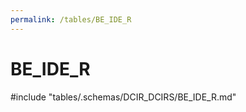 ```yaml
---
permalink: /tables/BE_IDE_R
---
```

# BE\_IDE\_R
<!-- SPDX-License-Identifier: MPL-2.0 -->

<!-- ATTENTION : Ne pas supprimer ou modifier la ligne ci-dessous -->
#include "tables/.schemas/DCIR_DCIRS/BE_IDE_R.md"
<!-- ATTENTION : Ne pas supprimer ou modifier la ligne ci-dessus -->